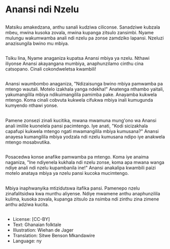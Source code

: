 # Anansi ndi Nzelu

##
Matsiku amakedzana, anthu sanali kudziwa ciliconse. Sanadziwe kubzala mbeu, mwina kusoka zovala, mwina kupanga zitsulo zansimbi. Nyame mulungu wakumwamba anali ndi nzelu pa zonse zamdziko lapansi. Nzeluzi anazisungila bwino mu mbiya.

##
Tsiku lina, Nyame anaganiza kupatsa Anansi mbiya ya nzelu. Nthawi iliyonse Anansi akayangana mumbiya, anaphunzilamo cinthu cina catsopano. Cinali cokondweletsa kwambili!

##
Anansi waumbombo anaganiza, "Ndizaisunga bwino mbiya pamwamba pa mtengo wautali. Motelo izakhala yanga ndekha!" Anatenga nthambo yaitali, yakumangilila mbiya ndikuimangilila pamimba pake. Anayamba kukwela mtengo. Koma cinali cobvuta kukwela cifukwa mbiya inali kumugunda kumyendo nthawi yonse.

##
Pamene zonsezi zinali kucitika, mwana mwamuna mung'ono wa Anansi anali imilile kuonelela pansi pacimtengo. Iye anati, "Kodi sicizakhala capafupi kukwela mtengo ngati mwamangilila mbiya kumusana?" Anansi anayesa kumangilila mbiya yodzala ndi nzelu kumusana ndipo iye anakwela mtengo mosabvutika.

##
Posacedwa konse anafike pamwamba pa mtengo. Koma iye anaima naganiza, "Ine ndiyenela kukhala ndi nzelu zonse, koma apa mwana wanga ndiye anali ndi nzelu kupambanila ine!" Anansi anakalipa kwambili paizi motelo anataya mbiya ya nzelu pansi kucoka mucimtengo.

##
Mbiya inaphwanyika mtizidutswa itafika pansi. Pamenepo nzelu zinafalitsidwa kwa munthu aliyense. Ndiye mwamene anthu anaphunzilila kulima, kusoka zovala, kupanga zitsulo za nsimba ndi zinthu zina zimene anthu adziwa kucita.

##
* License: [CC-BY]
* Text: Ghanaian folktale
* Illustration: Wiehan de Jager
* Translation: Sitwe Benson Mkandawire
* Language: ny
